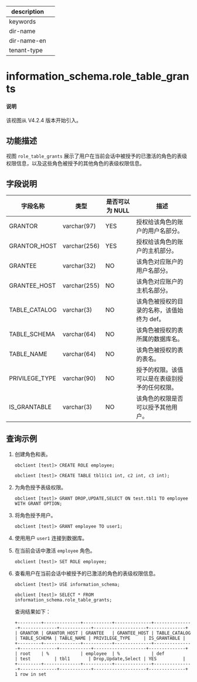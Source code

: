 |description||
|---|---|
|keywords||
|dir-name||
|dir-name-en||
|tenant-type||

# information_schema.role_table_grants

<main id="notice" type='explain'>
<h4>说明</h4>
<p>该视图从 V4.2.4 版本开始引入。</p>
</main>

## 功能描述

视图 `role_table_grants` 展示了用户在当前会话中被授予的已激活的角色的表级权限信息，以及这些角色被授予的其他角色的表级权限信息。

## 字段说明

| **字段名称**   | **类型**     | **是否可以为 NULL**  | **描述**        |
|----------------|--------------|----------------------|-----------------|
| GRANTOR        | varchar(97)  |  YES    | 授权给该角色的账户的用户名部分。      |
| GRANTOR_HOST   | varchar(256) |  YES    | 授权给该角色的账户的主机部分。      |
| GRANTEE        | varchar(32)  |  NO     | 该角色对应账户的用户名部分。      |
| GRANTEE_HOST   | varchar(255) |  NO     | 该角色对应账户的主机名部分。      |
| TABLE_CATALOG  | varchar(3)   |  NO     | 该角色被授权的目录的名称，该值始终为 def。      |
| TABLE_SCHEMA   | varchar(64)  |  NO     | 该角色被授权的表所属的数据库名。      |
| TABLE_NAME     | varchar(64)  |  NO     | 该角色被授权的表的表名。      |
| PRIVILEGE_TYPE | varchar(90)  |  NO     | 授予的权限。该值可以是在表级别授予的任何权限。  |
| IS_GRANTABLE   | varchar(3)   |  NO     | 该角色的权限是否可以授予其他用户。     |

## 查询示例

1. 创建角色和表。

   ```shell
   obclient [test]> CREATE ROLE employee;
   ```

   ```shell
   obclient [test]> CREATE TABLE tbl1(c1 int, c2 int, c3 int);
   ```

2. 为角色授予表级权限。

   ```shell
   obclient [test]> GRANT DROP,UPDATE,SELECT ON test.tbl1 TO employee WITH GRANT OPTION;
   ```

3. 将角色授予用户。

   ```shell
   obclient [test]> GRANT employee TO user1;
   ```

4. 使用用户 `user1` 连接到数据库。

5. 在当前会话中激活 `employee` 角色。

   ```shell
   obclient [test]> SET ROLE employee;
   ```

6. 查看用户在当前会话中被授予的已激活的角色的表级权限信息。

    ```shell
    obclient [test]> USE information_schema;
    ```

   ```shell
   obclient [test]> SELECT * FROM information_schema.role_table_grants;
   ```

   查询结果如下：

   ```shell
   +---------+--------------+-----------+--------------+---------------+--------------+------------+--------------------+--------------+
   | GRANTOR | GRANTOR_HOST | GRANTEE   | GRANTEE_HOST | TABLE_CATALOG | TABLE_SCHEMA | TABLE_NAME | PRIVILEGE_TYPE     | IS_GRANTABLE |
   +---------+--------------+-----------+--------------+---------------+--------------+------------+--------------------+--------------+
   | root    | %            | employee  | %            | def           | test         | tbl1       | Drop,Update,Select | YES          |
   +---------+--------------+-----------+--------------+---------------+--------------+------------+--------------------+--------------+
   1 row in set
   ```
